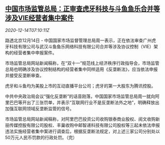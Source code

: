 <!--1607930609000-->
[中国市场监管总局：正审查虎牙科技与斗鱼鱼乐合并等涉及VIE经营者集中案件](https://cn.reuters.com/article/huyadouyu-1214-mon-idCNKBS28O0M2)
------

<div><i>2020-12-14T07:10:11Z</i></div><p>路透北京12月14日 - 中国国家市场监督管理总局周一表示，正在依法审查广州虎牙科技有限公司与武汉斗鱼鱼乐网络科技有限公司合并等涉及协议控制（VIE）架构的经营者集中申报案件。</p><p>市场监管总局网站新闻稿称，在“双十一”规范线上经济秩序行政指导会，市场监管总局也明确涉及协议控制结构的经营者集中同样适用《反垄断法》，应当依法申报并接受反垄断审查。</p><p>虎牙和斗鱼均为美股上市的互动直播平台公司；虎牙的第一大股东为腾讯控股。</p><p>中共中央政治局会议“强化反垄断”的话音刚落，中国国家市场监管总局周一就向阿里巴巴等开出了三张罚单，并表示“互联网行业不是反垄断法外之地”，明确释放出加强互联网领域反垄断监管的信号。</p><p>市场监管总局网站新闻稿称，对阿里巴巴投资公司收购银泰商业股权、阅文收购新丽传媒控股有限公司股权、丰巢收购中邮智递科技有限公司股权等三起未依法申报违法实施经营者集中案进行调查后，根据反垄断法规定，对上述三家公司分别处以50万元人民币罚款的行政处罚。（完）</p>
